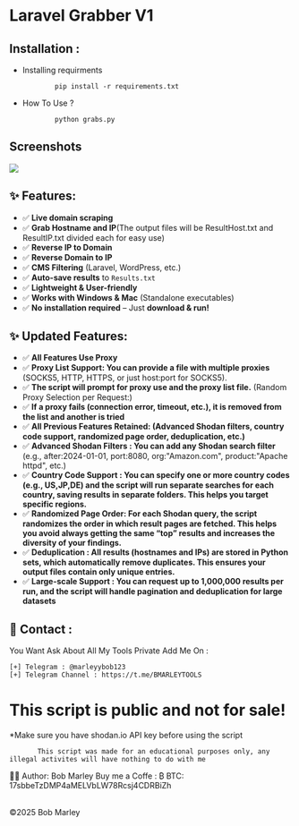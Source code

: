 # Laravel Grabber V1 

Installation : 
------
         

 - Installing requirments
   
               pip install -r requirements.txt
    
 - How To Use ?
   
               python grabs.py

<h2>Screenshots</h2>
<img src="https://i.imgur.com/XMnJ44Y.png" style="max-width:100%;">
               
## ✨ Features:
- ✅ **Live domain scraping**
- ✅ **Grab Hostname and IP**(The output files will be ResultHost.txt and ResultIP.txt divided each for easy use)
- ✅ **Reverse IP to Domain**
- ✅ **Reverse Domain to IP**
- ✅ **CMS Filtering** (Laravel, WordPress, etc.)
- ✅ **Auto-save results** to `Results.txt`
- ✅ **Lightweight & User-friendly**
- ✅ **Works with Windows & Mac** (Standalone executables)
- ✅ **No installation required** – Just **download & run!**

## ✨ Updated Features:
- ✅ **All Features Use Proxy**
- ✅ **Proxy List Support: You can provide a file with multiple proxies** (SOCKS5, HTTP, HTTPS, or just host:port for SOCKS5).
- ✅ **The script will prompt for proxy use and the proxy list file.** (Random Proxy Selection per Request:)
- ✅ **If a proxy fails (connection error, timeout, etc.), it is removed from the list and another is tried**
- ✅ **All Previous Features Retained: (Advanced Shodan filters, country code support, randomized page order, deduplication, etc.)**
- ✅ **Advanced Shodan Filters : You can add any Shodan search filter** (e.g., after:2024-01-01, port:8080, org:"Amazon.com", product:"Apache httpd", etc.)
- ✅ **Country Code Support : You can specify one or more country codes (e.g., US,JP,DE) and the script will run separate searches for each country, saving results in separate folders. This helps you target specific regions.**
- ✅ **Randomized Page Order: For each Shodan query, the script randomizes the order in which result pages are fetched. This helps you avoid always getting the same “top” results and increases the diversity of your findings.**
- ✅ **Deduplication : All results (hostnames and IPs) are stored in Python sets, which automatically remove duplicates. This ensures your output files contain only unique entries.**
- ✅ **Large-scale Support : You can request up to 1,000,000 results per run, and the script will handle pagination and deduplication for large datasets**

📧 Contact :
------
You Want Ask About All My Tools Private Add Me On : 
```
[+] Telegram : @marleyybob123
[+] Telegram Channel : https://t.me/BMARLEYTOOLS
```
# This script is public and not for sale!

*Make sure you have shodan.io API key before using the script

           This script was made for an educational purposes only, any illegal activites will have nothing to do with me

👨‍💻 Author: Bob Marley
Buy me a Coffe :
₿ BTC: 17sbbeTzDMP4aMELVbLW78Rcsj4CDRBiZh

<br>©2025 Bob Marley
